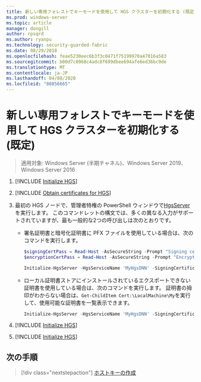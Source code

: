 ```yaml
---
title: 新しい専用フォレストでキーモードを使用して HGS クラスターを初期化する (既定)
ms.prod: windows-server
ms.topic: article
manager: dongill
author: rpsqrd
ms.author: ryanpu
ms.technology: security-guarded-fabric
ms.date: 08/29/2018
ms.openlocfilehash: feae5230eec6b3f3c0471f75199970a47016a583
ms.sourcegitcommit: b00d7c8968c4adc8f699dbee694afe6ed36bc9de
ms.translationtype: MT
ms.contentlocale: ja-JP
ms.lasthandoff: 04/08/2020
ms.locfileid: "80856665"
---
```

# <a name="initialize-the-hgs-cluster-using-key-mode-in-a-new-dedicated-forest-default"></a>新しい専用フォレストでキーモードを使用して HGS クラスターを初期化する (既定)

>適用対象: Windows Server (半期チャネル)、Windows Server 2019、Windows Server 2016


1.  [!INCLUDE [Initialize HGS](../../../includes/guarded-fabric-initialize-hgs-default-step-one.md)] 
2.  [!INCLUDE [Obtain certificates for HGS](../../../includes/guarded-fabric-initialize-hgs-default-step-two.md)]

3.  最初の HGS ノードで、管理者特権の PowerShell ウィンドウで[HgsServer](https://technet.microsoft.com/library/mt652185.aspx)を実行します。 このコマンドレットの構文では、多くの異なる入力がサポートされていますが、最も一般的な2つの呼び出しは次のとおりです。

    -   署名証明書と暗号化証明書に PFX ファイルを使用している場合は、次のコマンドを実行します。

        ```powershell
        $signingCertPass = Read-Host -AsSecureString -Prompt "Signing certificate password"
        $encryptionCertPass = Read-Host -AsSecureString -Prompt "Encryption certificate password"

        Initialize-HgsServer -HgsServiceName 'MyHgsDNN' -SigningCertificatePath '.\signCert.pfx' -SigningCertificatePassword $signingCertPass -EncryptionCertificatePath '.\encCert.pfx' -EncryptionCertificatePassword $encryptionCertPass -TrustHostkey
        ```

    -   ローカル証明書ストアにインストールされているエクスポートできない証明書を使用している場合は、次のコマンドを実行します。 証明書の拇印がわからない場合は、`Get-ChildItem Cert:\LocalMachine\My`を実行して、使用可能な証明書を一覧表示できます。

        ```powershell
        Initialize-HgsServer -HgsServiceName 'MyHgsDNN' -SigningCertificateThumbprint '1A2B3C4D5E6F...' -EncryptionCertificateThumbprint '0F9E8D7C6B5A...' --TrustHostKey
        ```

4.  [!INCLUDE [Initialize HGS](../../../includes/guarded-fabric-initialize-hgs-default-step-four.md)]  

5.  [!INCLUDE [Initialize HGS](../../../includes/guarded-fabric-initialize-hgs-default-step-five.md)]


## <a name="next-step"></a>次の手順

> [!div class="nextstepaction"]
> [ホストキーの作成](guarded-fabric-create-host-key.md)